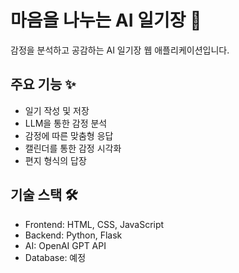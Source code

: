 # 마음을 나누는 AI 일기장 🌙

감정을 분석하고 공감하는 AI 일기장 웹 애플리케이션입니다.

## 주요 기능 ✨

- 일기 작성 및 저장
- LLM을 통한 감정 분석
- 감정에 따른 맞춤형 응답
- 캘린더를 통한 감정 시각화
- 편지 형식의 답장

## 기술 스택 🛠

- Frontend: HTML, CSS, JavaScript
- Backend: Python, Flask
- AI: OpenAI GPT API
- Database: 예정